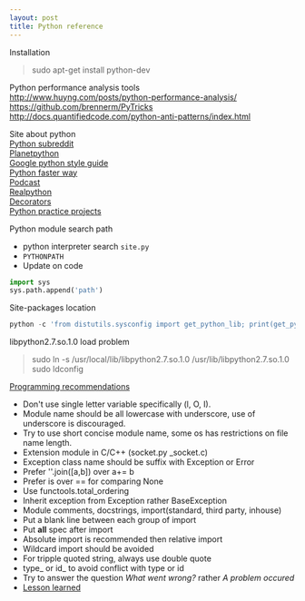```yaml
---
layout: post
title: Python reference
---
```


Installation  
> sudo apt-get install python-dev  

Python performance analysis tools  
http://www.huyng.com/posts/python-performance-analysis/  
https://github.com/brennerm/PyTricks  
http://docs.quantifiedcode.com/python-anti-patterns/index.html  

Site about python  
[Python subreddit](http://reddit.com/r/python)  
[Planetpython](http://planetpython.org/)  
[Google python style guide](https://google-styleguide.googlecode.com/svn/trunk/pyguide.html)  
[Python faster way](http://pythonfasterway.uni.me/)  
[Podcast](http://www.talkpythontome.com/episodes/all)  
[Realpython](https://realpython.com/)  
[Decorators](http://www.pydanny.com/python-decorator-cheatsheet.html)  
[Python practice projects](http://pythonpracticeprojects.com/)  

Python module search path  
* python interpreter search `site.py`  
* `PYTHONPATH`  
* Update on code  
```python
import sys
sys.path.append('path')
```

Site-packages location  

```py
python -c 'from distutils.sysconfig import get_python_lib; print(get_python_lib())'
```

libpython2.7.so.1.0 load problem  
> sudo ln -s /usr/local/lib/libpython2.7.so.1.0 /usr/lib/libpython2.7.so.1.0
> sudo ldconfig

[Programming recommendations](https://www.python.org/dev/peps/pep-0008/#programming-recommendations)

* Don't use single letter variable specifically (l, O, I).
* Module name should be all lowercase with underscore, use of underscore is discouraged.
* Try to use short concise module name, some os has restrictions on file name length.
* Extension module in C/C++ (socket.py _socket.c)
* Exception class name should be suffix with Exception or Error
* Prefer ''.join([a,b]) over a+= b
* Prefer is over == for comparing None
* Use functools.total_ordering
* Inherit exception from Exception rather BaseException
* Module comments, docstrings, import(standard, third party, inhouse)
* Put a blank line between each group of import
* Put __all__ spec after import
* Absolute import is recommended then relative import
* Wildcard import should be avoided
* For tripple quoted string, always use double quote
* type_ or id_ to avoid conflict with type or id
* Try to answer the question *What went wrong?* rather *A problem occured*
* [Lesson learned](https://www.python.org/dev/peps/pep-3151)
